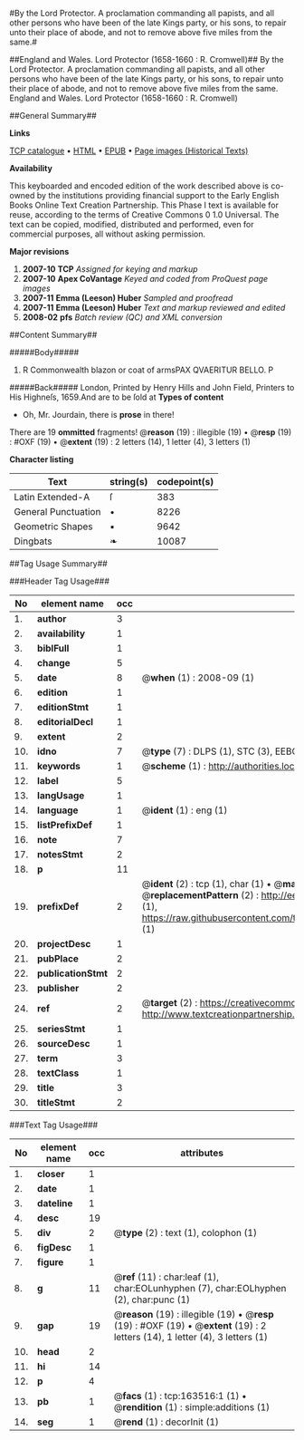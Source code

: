 #By the Lord Protector. A proclamation commanding all papists, and all other persons who have been of the late Kings party, or his sons, to repair unto their place of abode, and not to remove above five miles from the same.#

##England and Wales. Lord Protector (1658-1660 : R. Cromwell)##
By the Lord Protector. A proclamation commanding all papists, and all other persons who have been of the late Kings party, or his sons, to repair unto their place of abode, and not to remove above five miles from the same.
England and Wales. Lord Protector (1658-1660 : R. Cromwell)

##General Summary##

**Links**

[TCP catalogue](http://www.ota.ox.ac.uk/tcp/)  • 
[HTML](http://tei.it.ox.ac.uk/tcp/Texts-HTML/free/A81/A81031.html)  • 
[EPUB](http://tei.it.ox.ac.uk/tcp/Texts-EPUB/free/A81/A81031.epub) • 
[Page images (Historical Texts)](https://data.historicaltexts.jisc.ac.uk/view?pubId=eebo-99869891e&pageId=eebo-99869891e-163516-1)

**Availability**

This keyboarded and encoded edition of the
	       work described above is co-owned by the institutions
	       providing financial support to the Early English Books
	       Online Text Creation Partnership. This Phase I text is
	       available for reuse, according to the terms of Creative
	       Commons 0 1.0 Universal. The text can be copied,
	       modified, distributed and performed, even for
	       commercial purposes, all without asking permission.

**Major revisions**

1. __2007-10__ __TCP__ *Assigned for keying and markup*
1. __2007-10__ __Apex CoVantage__ *Keyed and coded from ProQuest page images*
1. __2007-11__ __Emma (Leeson) Huber__ *Sampled and proofread*
1. __2007-11__ __Emma (Leeson) Huber__ *Text and markup reviewed and edited*
1. __2008-02__ __pfs__ *Batch review (QC) and XML conversion*

##Content Summary##

#####Body#####

1. R Commonwealth blazon or coat of armsPAX QVAERITUR BELLO. P

#####Back#####
London, Printed by Henry Hills and John Field, Printers to His Highneſs, 1659.And are to be ſold at 
**Types of content**

  * Oh, Mr. Jourdain, there is **prose** in there!

There are 19 **ommitted** fragments! 
 @__reason__ (19) : illegible (19)  •  @__resp__ (19) : #OXF (19)  •  @__extent__ (19) : 2 letters (14), 1 letter (4), 3 letters (1)

**Character listing**


|Text|string(s)|codepoint(s)|
|---|---|---|
|Latin Extended-A|ſ|383|
|General Punctuation|•|8226|
|Geometric Shapes|▪|9642|
|Dingbats|❧|10087|

##Tag Usage Summary##

###Header Tag Usage###

|No|element name|occ|attributes|
|---|---|---|---|
|1.|__author__|3||
|2.|__availability__|1||
|3.|__biblFull__|1||
|4.|__change__|5||
|5.|__date__|8| @__when__ (1) : 2008-09 (1)|
|6.|__edition__|1||
|7.|__editionStmt__|1||
|8.|__editorialDecl__|1||
|9.|__extent__|2||
|10.|__idno__|7| @__type__ (7) : DLPS (1), STC (3), EEBO-CITATION (1), PROQUEST (1), VID (1)|
|11.|__keywords__|1| @__scheme__ (1) : http://authorities.loc.gov/ (1)|
|12.|__label__|5||
|13.|__langUsage__|1||
|14.|__language__|1| @__ident__ (1) : eng (1)|
|15.|__listPrefixDef__|1||
|16.|__note__|7||
|17.|__notesStmt__|2||
|18.|__p__|11||
|19.|__prefixDef__|2| @__ident__ (2) : tcp (1), char (1)  •  @__matchPattern__ (2) : ([0-9\-]+):([0-9IVX]+) (1), (.+) (1)  •  @__replacementPattern__ (2) : http://eebo.chadwyck.com/downloadtiff?vid=$1&page=$2 (1), https://raw.githubusercontent.com/textcreationpartnership/Texts/master/tcpchars.xml#$1 (1)|
|20.|__projectDesc__|1||
|21.|__pubPlace__|2||
|22.|__publicationStmt__|2||
|23.|__publisher__|2||
|24.|__ref__|2| @__target__ (2) : https://creativecommons.org/publicdomain/zero/1.0/ (1), http://www.textcreationpartnership.org/docs/. (1)|
|25.|__seriesStmt__|1||
|26.|__sourceDesc__|1||
|27.|__term__|3||
|28.|__textClass__|1||
|29.|__title__|3||
|30.|__titleStmt__|2||


###Text Tag Usage###

|No|element name|occ|attributes|
|---|---|---|---|
|1.|__closer__|1||
|2.|__date__|1||
|3.|__dateline__|1||
|4.|__desc__|19||
|5.|__div__|2| @__type__ (2) : text (1), colophon (1)|
|6.|__figDesc__|1||
|7.|__figure__|1||
|8.|__g__|11| @__ref__ (11) : char:leaf (1), char:EOLunhyphen (7), char:EOLhyphen (2), char:punc (1)|
|9.|__gap__|19| @__reason__ (19) : illegible (19)  •  @__resp__ (19) : #OXF (19)  •  @__extent__ (19) : 2 letters (14), 1 letter (4), 3 letters (1)|
|10.|__head__|2||
|11.|__hi__|14||
|12.|__p__|4||
|13.|__pb__|1| @__facs__ (1) : tcp:163516:1 (1)  •  @__rendition__ (1) : simple:additions (1)|
|14.|__seg__|1| @__rend__ (1) : decorInit (1)|
